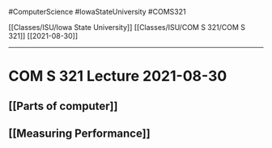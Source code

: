 #ComputerScience  #IowaStateUniversity #COMS321 


[[Classes/ISU/Iowa State University]] [[Classes/ISU/COM S 321/COM S 321]] [[2021-08-30]]

---

# COM S 321 Lecture 2021-08-30

## [[Parts of  computer]]

## [[Measuring Performance]]
